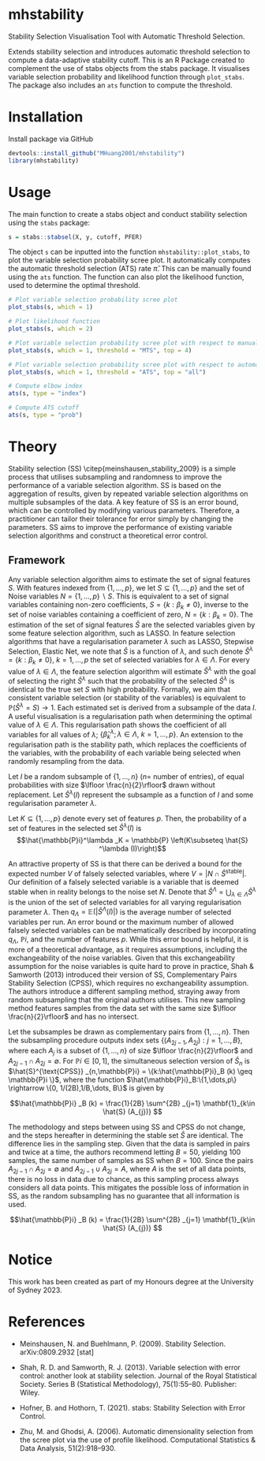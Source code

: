 # mhstability

Stability Selection Visualisation Tool with Automatic Threshold Selection.

Extends stability selection and introduces automatic threshold selection to compute a data-adaptive stability cutoff. This is an R Package created to complement the use of stabs objects from the stabs package. It visualises variable selection probability and likelihood function through `plot_stabs`. The package also includes an `ats` function to compute the threshold. 


# Installation

Install package via GitHub
``` r
devtools::install_github("MHuang2001/mhstability")
library(mhstability)
```

# Usage 

The main function to create a stabs object and conduct stability selection using the `stabs` package:

``` r
s = stabs::stabsel(X, y, cutoff, PFER)
```
The object `s` can be inputted into the function `mhstability::plot_stabs`, to plot the variable selection probability scree plot. It automatically computes the automatic threshold selection (ATS) rate $\hat{\pi}$. This can be manually found using the `ats` function. The function can also plot the likelihood function, used to determine the optimal threshold. 

``` r
# Plot variable selection probability scree plot
plot_stabs(s, which = 1)

# Plot likelihood function
plot_stabs(s, which = 2)

# Plot variable selection probability scree plot with respect to manual threshold selection and display top 4 variables
plot_stabs(s, which = 1, threshold = "MTS", top = 4)

# Plot variable selection probability scree plot with respect to automatic threshold selection and display all selected variables
plot_stabs(s, which = 1, threshold = "ATS", top = "all")

# Compute elbow index
ats(s, type = "index")

# Compute ATS cutoff
ats(s, type = "prob")
```

# Theory


Stability selection (SS) \citep{meinshausen_stability_2009} is a simple process that utilises subsampling and randomness to improve the performance of a variable selection algorithm. SS is based on the aggregation of results, given by repeated variable selection algorithms on multiple subsamples of the data. A key feature of SS is an error bound, which can be controlled by modifying various parameters. Therefore, a practitioner can tailor their tolerance for error simply by changing the parameters. SS aims to improve the performance of existing variable selection algorithms and construct a theoretical error control.

## Framework 
Any variable selection algorithm aims to estimate the set of signal features $S$. With features indexed from $\{1,\dots,p\}$, we let $S\subseteq \{1,\dots,p\}$ and the set of Noise variables $N= \{1,\dots,p\}\backslash S$. This is equivalent to a set of signal variables containing non-zero coefficients, $S = \{k:\beta_k \neq 0\}$, inverse to the set of noise variables containing a coefficient of zero, $N = \{k:\beta_k = 0\}$. The estimation of the set of signal features $\hat{S}$ are the selected variables given by some feature selection algorithm, such as LASSO. In feature selection algorithms that have a regularisation parameter $\lambda$ such as LASSO, Stepwise Selection, Elastic Net, we note that $\hat{S}$ is a function of $\lambda$, and such denote $\hat{S}^\lambda = \{ k: \beta_k \neq 0\},\ k= 1,\dots,p$ the set of selected variables for $\lambda \in \Lambda$. For every value of $\lambda \in \Lambda$, the feature selection algorithm will estimate $\hat{S}^\lambda$ with the goal of selecting the right $\hat{S}^\lambda$ such that the probability of the selected $\hat{S}^\lambda$ is identical to the true set $S$ with high probability. Formally, we aim that consistent variable selection (or stability of the variables) is equivalent to $\mathbb{P}(\hat{S}^\lambda = S) \rightarrow 1$. Each estimated set is derived from a subsample of the data $I$. A useful visualisation is a regularisation path when determining the optimal value of $\lambda \in \Lambda$. This regularisation path shows the coefficient of all variables for all values of $\lambda$; $\{\hat{\beta}^\lambda _k ; \lambda \in \Lambda,\ k=1,\dots,p\}$. An extension to the regularisation path is the stability path, which replaces the coefficients of the variables, with the probability of each variable being selected when randomly resampling from the data. 

Let $I$ be a random subsample of $\{1,\dots,n\}$ ($n =$ number of entries), of equal probabilities with size $\lfloor \frac{n}{2}\rfloor$ drawn without replacement. Let $\hat{S}^\lambda(I)$ represent the subsample as a function of $I$ and some regularisation parameter $\lambda$. 

Let $K \subseteq \{1,\dots,p\}$ denote every set of features $p$. Then, the probability of a set of features in the selected set $\hat{S}^\lambda (I)$ is
    $$\hat{\mathbb{P}i}^\lambda _K  = \mathbb{P} \left(K\subseteq \hat{S} ^\lambda (I)\right)$$


An attractive property of SS is that there can be derived a bound for the expected number $V$ of falsely selected variables, where $V = |N\cap \hat{S}^{\text{stable}} |$. Our definition of a falsely selected variable is a variable that is deemed stable when in reality belongs to the noise set $N$. Denote that $\hat{S}^\Lambda = \bigcup_{\lambda \in \Lambda} \hat{S}^\lambda$ is the union of the set of selected variables for all varying regularisation parameter $\lambda$. Then $q_\Lambda = \mathbb{E} (|\hat{S} ^\Lambda (I)| )$ is the average number of selected variables per run. An error bound or the maximum number of allowed falsely selected variables can be mathematically described by incorporating $q_\Lambda$, $\mathbb{P}i$, and the number of features $p$. While this error bound is helpful, it is more of a theoretical advantage, as it requires assumptions, including the exchangeability of the noise variables. Given that this exchangeability assumption for the noise variables is quite hard to prove in practice, Shah \& Samworth (2013) introduced their version of SS, Complementary Pairs Stability Selection (CPSS), which requires no exchangeability assumption. The authors introduce a different sampling method, straying away from random subsampling that the original authors utilises. This new sampling method features samples from the data set with the same size $\lfloor \frac{n}{2}\rfloor$ and has no intersect.


Let the subsamples be drawn as complementary pairs from $\{1,\dots,n\}$. Then the subsampling procedure outputs index sets $\{ (A_{2j-1}, A_{2j}): j=1,\dots,B\}$, where each $A_j$ is a subset of $\{1,\dots,n\}$ of size $\lfloor \frac{n}{2}\rfloor$ and $A_{2j-1} \cap A_{2j}  = \emptyset$. For $\mathbb{P}i \in [0,1]$, the simultaneous selection version of $\hat{S}_n$ is $\hat{S}^{\text{CPSS}} _{n,\mathbb{P}i} = \{k:\hat{\mathbb{P}i}_B (k) \geq \mathbb{P}i \}$, where the function $\hat{\mathbb{P}i}_B:\{1,\dots,p\} \rightarrow \{0, 1/(2B),1/B,\dots, B\}$ is given by 

$$\hat{\mathbb{P}i} _B (k) = \frac{1}{2B} \sum^{2B} _{j=1} \mathbf{1}_{k\in \hat{S} (A_{j})} $$


The methodology and steps between using SS and CPSS do not change, and the steps hereafter in determining the stable set $\hat{S}$ are identical. The difference lies in the sampling step. Given that the data is sampled in pairs and twice at a time, the authors recommend letting $B= 50$, yielding $100$ samples, the same number of samples as SS when $B=100$. Since the pairs $A_{2j-1} \cap A_{2j} = \emptyset$ and $A_{2j-1} \cup A_{2j} = A$, where $A$ is the set of all data points, there is no loss in data due to chance, as this sampling process always considers all data points. This mitigates the possible loss of information in SS, as the random subsampling has no guarantee that all information is used.   

$$\hat{\mathbb{P}i} _B (k) = \frac{1}{2B} \sum^{2B} _{j=1} \mathbf{1}_{k\in \hat{S} (A_{j})} $$


# Notice

This work has been created as part of my Honours degree at the University of Sydney 2023. 

# References

* Meinshausen, N. and Buehlmann, P. (2009). Stability Selection. arXiv:0809.2932 [stat]

* Shah, R. D. and Samworth, R. J. (2013). Variable selection with error control: another look at stability selection. Journal of the Royal     Statistical Society. Series B (Statistical
Methodology), 75(1):55–80. Publisher: Wiley.

* Hofner, B. and Hothorn, T. (2021). stabs: Stability Selection with Error Control.

* Zhu, M. and Ghodsi, A. (2006). Automatic dimensionality selection from the scree plot
via the use of profile likelihood. Computational Statistics & Data Analysis, 51(2):918–930.
